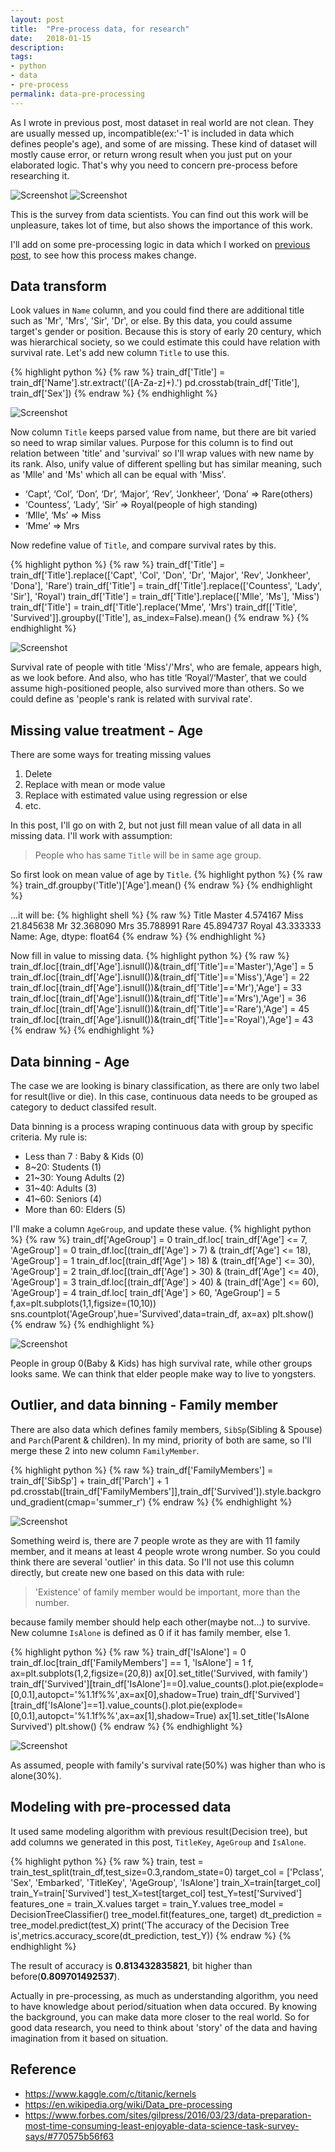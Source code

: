 ```yaml
---
layout: post
title:  "Pre-process data, for research"
date:   2018-01-15
description: 
tags:
- python
- data
- pre-process
permalink: data-pre-processing
---
```



As I wrote in previous post, most dataset in real world are not clean. They are usually messed up, incompatible(ex:'-1' is included in data which defines people's age), and some of are missing. These kind of dataset will mostly cause error, or return wrong result when you just put on your elaborated logic. That's why you need to concern pre-process before researching it.

![Screenshot](/assets/post_img/data-pre-processing/data-pre-process-enjoyable.png)
![Screenshot](/assets/post_img/data-pre-processing/data-pre-process-spend-time.png)

This is the survey from data scientists. You can find out this work will be unpleasure, takes lot of time, but also shows the importance of this work.

I'll add on some pre-processing logic in data which I worked on [previous post](http://djkooks.github.io/first-kaggle-research), to see how this process makes change.


## Data transform
Look values in `Name` column, and you could find there are additional title such as 'Mr', 'Mrs', 'Sir', 'Dr', or else. By this data, you could assume target's gender or position. Because this is story of early 20 century, which was hierarchical society, so we could estimate this could have relation with survival rate. Let's add new column `Title` to use this.

{% highlight python %}
{% raw %}
train_df['Title'] = train_df['Name'].str.extract('([A-Za-z]+)\.')
pd.crosstab(train_df['Title'], train_df['Sex'])
{% endraw %}
{% endhighlight %}

![Screenshot](/assets/post_img/data-pre-processing/titanic-title-before.png)

Now column `Title` keeps parsed value from name, but there are bit varied so need to wrap similar values. Purpose for this column is to find out relation between 'title' and 'survival' so I'll wrap values with new name by its rank. 
Also, unify value of different spelling but has similar meaning, such as 'Mlle' and 'Ms' which all can be equal with 'Miss'.

- ‘Capt’, ‘Col’, ‘Don’, ‘Dr’, ‘Major’, ‘Rev’, ‘Jonkheer’, ‘Dona’ => Rare(others)
- ‘Countess’, ‘Lady’, ‘Sir’ => Royal(people of high standing)
- ‘Mlle’, ‘Ms’ => Miss
- ‘Mme’ => Mrs

Now redefine value of `Title`, and compare survival rates by this.

{% highlight python %}
{% raw %}
train_df['Title'] = train_df['Title'].replace(['Capt', 'Col', 'Don', 'Dr', 'Major', 'Rev', 'Jonkheer', 'Dona'], 'Rare')
train_df['Title'] = train_df['Title'].replace(['Countess', 'Lady', 'Sir'], 'Royal')
train_df['Title'] = train_df['Title'].replace(['Mlle', 'Ms'], 'Miss')
train_df['Title'] = train_df['Title'].replace('Mme', 'Mrs')
train_df[['Title', 'Survived']].groupby(['Title'], as_index=False).mean()
{% endraw %}
{% endhighlight %}

![Screenshot](/assets/post_img/data-pre-processing/titanic-title-survival.png)

Survival rate of people with title 'Miss'/'Mrs', who are female, appears high, as we look before. And also, who has title ‘Royal’/‘Master’, that we could assume high-positioned people, also survived more than others. So we could define as 'people's rank is related with survival rate'.


## Missing value treatment - Age
There are some ways for treating missing values

1. Delete
2. Replace with mean or mode value
3. Replace with estimated value using regression or else
4. etc.

In this post, I'll go on with 2, but not just fill mean value of all data in all missing data. 
I'll work with assumption:

> People who has same `Title` will be in same age group.

So first look on mean value of age by `Title`.
{% highlight python %}
{% raw %}
train_df.groupby('Title')['Age'].mean()
{% endraw %}
{% endhighlight %}

...it will be:
{% highlight shell %}
{% raw %}
Title
Master     4.574167
Miss      21.845638
Mr        32.368090
Mrs       35.788991
Rare      45.894737
Royal     43.333333
Name: Age, dtype: float64
{% endraw %}
{% endhighlight %}

Now fill in value to missing data.
{% highlight python %}
{% raw %}
train_df.loc[(train_df['Age'].isnull())&(train_df['Title']=='Master'),'Age'] = 5
train_df.loc[(train_df['Age'].isnull())&(train_df['Title']=='Miss'),'Age'] = 22
train_df.loc[(train_df['Age'].isnull())&(train_df['Title']=='Mr'),'Age'] = 33
train_df.loc[(train_df['Age'].isnull())&(train_df['Title']=='Mrs'),'Age'] = 36
train_df.loc[(train_df['Age'].isnull())&(train_df['Title']=='Rare'),'Age'] = 45
train_df.loc[(train_df['Age'].isnull())&(train_df['Title']=='Royal'),'Age'] = 43
{% endraw %}
{% endhighlight %}
 

## Data binning - Age
The case we are looking is binary classification, as there are only two label for result(live or die). In this case, continuous data needs to be grouped as category to deduct classifed result. 

Data binning is a process wraping continuous data with group by specific criteria.
My rule is:
- Less than 7 : Baby & Kids (0)
- 8~20: Students (1)
- 21~30: Young Adults (2)
- 31~40: Adults (3)
- 41~60: Seniors (4)
- More than 60: Elders (5)

I'll make a column `AgeGroup`, and update these value.
{% highlight python %}
{% raw %}
train_df['AgeGroup'] = 0
train_df.loc[ train_df['Age'] <= 7, 'AgeGroup'] = 0
train_df.loc[(train_df['Age'] > 7) & (train_df['Age'] <= 18), 'AgeGroup'] = 1
train_df.loc[(train_df['Age'] > 18) & (train_df['Age'] <= 30), 'AgeGroup'] = 2
train_df.loc[(train_df['Age'] > 30) & (train_df['Age'] <= 40), 'AgeGroup'] = 3
train_df.loc[(train_df['Age'] > 40) & (train_df['Age'] <= 60), 'AgeGroup'] = 4
train_df.loc[ train_df['Age'] > 60, 'AgeGroup'] = 5
f,ax=plt.subplots(1,1,figsize=(10,10))
sns.countplot('AgeGroup',hue='Survived',data=train_df, ax=ax)
plt.show()
{% endraw %}
{% endhighlight %}

![Screenshot](/assets/post_img/data-pre-processing/titanic-agegroup-survival.png)

People in group 0(Baby & Kids) has high survival rate, while other groups looks same. We can think that elder people make way to live to yongsters.


## Outlier, and data binning - Family member
There are also data which defines family members, `SibSp`(Sibling & Spouse) and `Parch`(Parent & children). In my mind, priority of both are same, so I'll merge these 2 into new column `FamilyMember`.

{% highlight python %}
{% raw %}
train_df['FamilyMembers'] = train_df['SibSp'] + train_df['Parch'] + 1
pd.crosstab([train_df['FamilyMembers']],train_df['Survived']).style.background_gradient(cmap='summer_r')
{% endraw %}
{% endhighlight %}

![Screenshot](/assets/post_img/data-pre-processing/titanic-family-member.png)

Something weird is, there are 7 people wrote as they are with 11 family member, and it means at least 4 people wrote wrong number. So you could think there are several 'outlier' in this data.
So I'll not use this column directly, but create new one based on this data with rule:

> 'Existence' of family member would be important, more than the number.

because family member should help each other(maybe not...) to survive. New columne `IsAlone` is defined as 0 if it has family member, else 1.

{% highlight python %}
{% raw %}
train_df['IsAlone'] = 0
train_df.loc[train_df['FamilyMembers'] == 1, 'IsAlone'] = 1
f, ax=plt.subplots(1,2,figsize=(20,8))
ax[0].set_title('Survived, with family')
train_df['Survived'][train_df['IsAlone']==0].value_counts().plot.pie(explode=[0,0.1],autopct='%1.1f%%',ax=ax[0],shadow=True)
train_df['Survived'][train_df['IsAlone']==1].value_counts().plot.pie(explode=[0,0.1],autopct='%1.1f%%',ax=ax[1],shadow=True)
ax[1].set_title('IsAlone Survived')
plt.show()
{% endraw %}
{% endhighlight %}

![Screenshot](/assets/post_img/data-pre-processing/titanic-isalone-survival.png)

As assumed, people with family's survival rate(50%) was higher than who is alone(30%).


## Modeling with pre-processed data
It used same modeling algorithm with previous result(Decision tree), but add columns we generated in this post, `TitleKey`, `AgeGroup` and `IsAlone`.

{% highlight python %}
{% raw %}
train, test = train_test_split(train_df,test_size=0.3,random_state=0)
target_col = ['Pclass', 'Sex', 'Embarked', 'TitleKey', 'AgeGroup', 'IsAlone']
train_X=train[target_col]
train_Y=train['Survived']
test_X=test[target_col]
test_Y=test['Survived']
features_one = train_X.values
target = train_Y.values
tree_model = DecisionTreeClassifier()
tree_model.fit(features_one, target)
dt_prediction = tree_model.predict(test_X)
print('The accuracy of the Decision Tree is',metrics.accuracy_score(dt_prediction, test_Y))
{% endraw %}
{% endhighlight %}

The result of accuracy is **0.813432835821**, bit higher than before(**0.809701492537**).

Actually in pre-processing, as much as understanding algorithm, you need to have knowledge about period/situation when data occured. By knowing the background, you can make data more closer to the real world. So for good data research, you need to think about 'story' of the data and having imagination from it based on situation.


## Reference
* https://www.kaggle.com/c/titanic/kernels
* https://en.wikipedia.org/wiki/Data_pre-processing
* https://www.forbes.com/sites/gilpress/2016/03/23/data-preparation-most-time-consuming-least-enjoyable-data-science-task-survey-says/#770575b56f63
